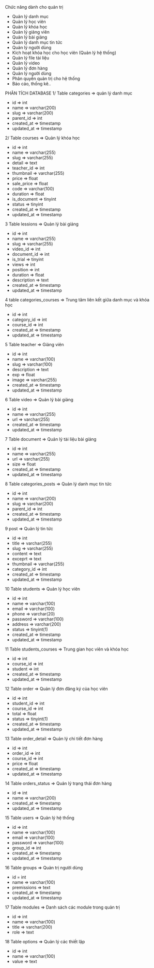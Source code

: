 Chức năng dành cho quản trị

-   Quản lý danh mục
-   Quản lý học viên
-   Quản lý khóa học
-   Quản lý giảng viên
-   Quản lý bài giảng
-   Quản lý danh mục tin tức
-   Quản lý người dùng
-   Kích hoạt khóa học cho học viên (Quản lý hệ thống)
-   Quản lý file tài liệu
-   Quản lý video
-   Quản lý đơn hàng
-   Quản lý người dùng
-   Phân quyền quản trị cho hệ thống
-   Báo cáo, thống kê..

PHÂN TÍCH DATABASE
1/ Table categories => quản lý danh mục

-   id => int
-   name => varchar(200)
-   slug => varchar(200)
-   parent_id => int
-   created_at => timestamp
-   updated_at => timestamp

2/ Table courses => Quản lý khóa học

-   id => int
-   name => varchar(255)
-   slug => varchar(255)
-   detail => text
-   teacher_id => int
-   thumbnail => varchar(255)
-   price => float
-   sale_price => float
-   code => varchar(100)
-   duration => float
-   is_document => tinyint
-   status => tinyint
-   created_at => timestamp
-   updated_at => timestamp

3 Table lessions => Quản lý bài giảng

-   id => int
-   name => varchar(255)
-   slug => varchar(255)
-   video_id => int
-   document_id => int
-   is_trial => tinyint
-   views => int
-   position => int
-   duration => float
-   description => text
-   created_at => timestamp
-   updated_at => timestamp

4 table categories_courses => Trung tâm liên kết giữa danh mục và khóa học

-   id => int
-   category_id => int
-   course_id => int
-   created_at => timestamp
-   updated_at => timestamp

5 Table teacher => Giảng viên

-   id => int
-   name => varchar(100)
-   slug => varchar(100)
-   description => text
-   exp => float
-   image => varchar(255)
-   created_at => timestamp
-   updated_at => timestamp

6 Table video => Quản lý bài giảng

-   id => int
-   name => varchar(255)
-   url => varchar(255)
-   created_at => timestamp
-   updated_at => timestamp

7 Table document => Quản lý tài liệu bài giảng

-   id => int
-   name => varchar(255)
-   url => varchar(255)
-   size => float
-   created_at => timestamp
-   updated_at => timestamp

8 Table categories_posts => Quản lý danh mục tin tức

-   id => int
-   name => varchar(200)
-   slug => varchar(200)
-   parent_id => int
-   created_at => timestamp
-   updated_at => timestamp

9 post => Quản lý tin tức

-   id => int
-   title => varchar(255)
-   slug => varchar(255)
-   content => text
-   exceprt => text
-   thumbnail => varchar(255)
-   category_id => int
-   created_at => timestamp
-   updated_at => timestamp

10 Table students => Quản lý học viên

-   id => int
-   name => varchar(100)
-   email => varchar(100)
-   phone => varchar(20)
-   password => varchar(100)
-   address => varchar(200)
-   status => tinyint(1)
-   created_at => timestamp
-   updated_at => timestamp

11 Table students_courses => Trung gian học viên và khóa học

-   id => int
-   course_id => int
-   student => int
-   created_at => timestamp
-   updated_at => timestamp

12 Table order => Quản lý đơn đăng ký của học viên

-   id => int
-   student_id => int
-   course_id => int
-   total => float
-   status => tinyint(1)
-   created_at => timestamp
-   updated_at => timestamp

13 Table order_detail => Quản lý chi tiết đơn hàng

-   id => int
-   order_id => int
-   course_id => int
-   price => float
-   created_at => timestamp
-   updated_at => timestamp

14 Table orders_status => Quản lý trạng thái đơn hàng

-   id => int
-   name => varchar(200)
-   created_at => timestamp
-   updated_at => timestamp

15 Table users => Quản lý hệ thống

-   id => int
-   name => varchar(100)
-   email => varchar(100)
-   password => varchar(100)
-   group_id => int
-   created_at => timestamp
-   updated_at => timestamp

16 Table groups => Quản trị người dùng

-   id = int
-   name => varchar(100)
-   premissions => text
-   created_at => timestamp
-   updated_at => timestamp

17 Table modules => Danh sách các module trong quản trị

-   id => int
-   name => varchar(100)
-   title => varchar(200)
-   role => text

18 Table options => Quản lý các thiết lập

-   id => int
-   name => varchar(100)
-   value => text
